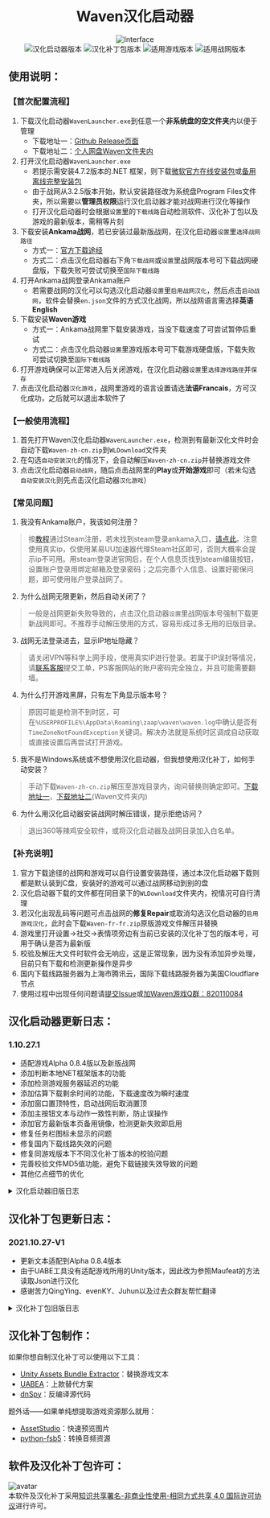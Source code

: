 <div align=center>

# Waven汉化启动器

![Interface](https://pan.layah.workers.dev/1:/WLpic.png)    
![汉化启动器版本](https://img.shields.io/badge/%E6%B1%89%E5%8C%96%E5%90%AF%E5%8A%A8%E5%99%A8%E7%89%88%E6%9C%AC-1.10.27.1-brightgreen)
![汉化补丁包版本](https://img.shields.io/badge/%E6%B1%89%E5%8C%96%E8%A1%A5%E4%B8%81%E5%8C%85%E7%89%88%E6%9C%AC-2021.10.27--V1-red)
![适用游戏版本](https://img.shields.io/badge/%E9%80%82%E7%94%A8%E6%B8%B8%E6%88%8F%E7%89%88%E6%9C%AC-0.8.4.30606-blue)
![适用战网版本](https://img.shields.io/badge/%E9%80%82%E7%94%A8%E6%88%98%E7%BD%91%E7%89%88%E6%9C%AC-3.5.3-orange)

</div>

## 使用说明：

### 【首次配置流程】
1. 下载汉化启动器`WavenLauncher.exe`到任意一个**非系统盘的空文件夹**内以便于管理
    - 下载地址一：[Github Release页面](https://github.com/layahcn/WavenCN/releases)
    - 下载地址二：[个人网盘Waven文件夹内](http://www.oupai.pw/download/)
2. 打开汉化启动器`WavenLauncher.exe`
    - 若提示需安装4.7.2版本的.NET 框架，则下载[微软官方在线安装包](https://dotnet.microsoft.com/download/dotnet-framework/thank-you/net472-web-installer)或[备用离线完整安装包](https://ankamacn.coding.net/s/922fd231-7211-487e-818e-de87d8134ba6)
    - 由于战网从3.2.5版本开始，默认安装路径改为系统盘Program Files文件夹，所以需要以**管理员权限**运行汉化启动器才能对战网进行汉化等操作
    - 打开汉化启动器时会根据`设置`里的`下载线路`自动检测软件、汉化补丁包以及游戏的最新版本，需稍等片刻
3. 下载安装**Ankama战网**，若已安装过最新版战网，在汉化启动器`设置`里`选择战网路径`
    - 方式一：[官方下载途经](https://www.ankama.com/en/launcher)
    - 方式二：点击汉化启动器右下角`下载战网`或`设置`里战网版本号可下载战网硬盘版，下载失败可尝试切换至`国际下载线路`
4. 打开Ankama战网登录Ankama账户
    - 若需要战网的汉化可以勾选汉化启动器`设置`里`启用战网汉化`，然后点击`启动战网`，软件会替换`en.json`文件的方式汉化战网，所以战网语言需选择**英语English**
5. 下载安装**Waven游戏**
    - 方式一：Ankama战网里下载安装游戏，当没下载速度了可尝试暂停后重试
    - 方式二：点击汉化启动器`设置`里游戏版本号可下载游戏硬盘版，下载失败可尝试切换至`国际下载线路`
6. 打开游戏确保可以正常进入后关闭游戏，在汉化启动器`设置`里`选择游戏路径`并`保存`
7. 点击汉化启动器`汉化游戏`，战网里游戏的语言设置请选**法语Francais**，方可汉化成功，之后就可以退出本软件了

### 【一般使用流程】
1. 首先打开Waven汉化启动器`WavenLauncher.exe`，检测到有最新汉化文件时会自动下载`Waven-zh-cn.zip`到`WLDownload`文件夹
2. 在勾选`自动安装汉化`的情况下，会自动解压`Waven-zh-cn.zip`并替换游戏文件
3. 点击汉化启动器`启动战网`，随后点击战网里的**Play**或**开始游戏**即可（若未勾选`自动安装汉化`则先点击汉化启动器`汉化游戏`）

### 【常见问题】
1. 我没有Ankama账户，我该如何注册？  
> 按[教程](https://www.bilibili.com/read/cv9232061)通过Steam注册，若未找到steam登录ankama入口，[请点此](https://account.ankama.com/auth/steam?from=https%3A%2F%2Faccount.ankama.com%2Fen)。注意使用真实ip，仅使用某易UU加速器代理Steam社区即可，否则大概率会提示ip不可用。用steam登录进官网后，在个人信息页找到steam编辑按钮，设置账户登录用绑定邮箱及登录密码；之后完善个人信息、设置好密保问题，即可使用账户登录战网了。  
2. 为什么战网无限更新，然后自动关闭了？  
> 一般是战网更新失败导致的，点击汉化启动器`设置`里战网版本号强制下载更新战网即可。不推荐手动解压使用的方式，容易形成过多无用的旧版目录。  
3. 战网无法登录进去，显示IP地址隐藏？  
> 请关闭VPN等科学上网手段，使用真实IP进行登录。若属于IP误封等情况，请[联系客服](http://support.ankama.com/)提交工单，PS客服网站的账户密码完全独立，并且可能需要翻墙。
4. 为什么打开游戏黑屏，只有左下角显示版本号？  
> 原因可能是检测不到时区，可在`%USERPROFILE%\AppData\Roaming\zaap\waven\waven.log`中确认是否有`TimeZoneNotFoundException`关键词。解决办法就是系统时区调成自动获取或直接设置后再尝试打开游戏。  
5. 我不是Windows系统或不想使用汉化启动器，但我想使用汉化补丁，如何手动安装？  
> 手动下载`Waven-zh-cn.zip`解压至游戏目录内，询问替换则确定即可。[下载地址一](https://ankamacn.coding.net/p/coding-devops-guide/d/coding-devops-guide/git/raw/master/Waven-zh-cn.zip?download=true)，[下载地址二](http://www.oupai.pw/download/)(Waven文件夹内)
6. 为什么用汉化启动器安装战网时解压错误，提示拒绝访问？  
> 退出360等辣鸡安全软件，或将汉化启动器及战网目录加入白名单。  

### 【补充说明】
1. 官方下载途径的战网和游戏可以自行设置安装路径，通过本汉化启动器下载则都是默认装到C盘，安装好的游戏可以通过战网移动到别的盘
2. 汉化启动器下载的文件都在同目录下的`WLDownload`文件夹内，视情况可自行清理
3. 若汉化出现乱码等问题可点击战网的**修复Repair**或取消勾选汉化启动器的`启用游戏汉化`，此时会下载`Waven-fr-fr.zip`原版游戏文件解压并替换
4. 游戏里打开设置→社交→表情项旁边有当前已安装的汉化补丁包的版本号，可用于确认是否为最新版
5. 校验及解压大文件时软件会无响应，这是正常现象，因为没有添加异步处理，目前只有下载和检测更新操作是异步
6. 国内下载线路服务器为上海市腾讯云，国际下载线路服务器为美国Cloudflare节点
7. 使用过程中出现任何问题请[提交Issue](https://github.com/layahcn/WavenCN/issues)或[加Waven游戏Q群：820110084](https://jq.qq.com/?_wv=1027&k=NdAUkl52)

## 汉化启动器更新日志：

### 1.10.27.1
- 适配游戏Alpha 0.8.4版以及新版战网
- 添加判断本地NET框架版本的功能
- 添加检测游戏服务器延迟的功能
- 添加估算下载剩余时间的功能，下载速度改为瞬时速度
- 添加窗口置顶特性，启动战网后取消置顶
- 添加主按钮文本与动作一致性判断，防止误操作
- 添加官方最新版本页备用镜像，检测更新失败即启用
- 修复任务栏图标未显示的问题
- 修复国内下载线路失效的问题
- 修复同游戏版本下不同汉化补丁版本的校验问题
- 完善校验文件MD5值功能，避免下载链接失效导致的问题
- 其他亿点细节的优化

<details>
  <summary>汉化启动器旧版日志</summary>

> ### 1.2.23.1
> - 适配游戏Alpha 0.7.0版以及新版战网
> - 添加基于Cloudflare的[国际下载线路](http://www.oupai.pw/download/)
> - 添加自动安装汉化功能，节省操作
> - 添加校验文件MD5码功能，避免重复下载及重复安装
> - 添加从官方服务器检测最新版本的功能
> - 添加判断本地游戏文件版本与状态的功能
> - 添加自定义战网路径的功能
> - 添加最小化按钮
> - 储存资源更新发布页由Lofter改为Coding
> - 异步获取更新资源页，避免打开软件时假死
> - 更换版本号显示格式
> - 回显信息带时间戳逐条显示
> - 修复更新软件后不继承旧版用户设置的问题
> - 修复解压文件时跳过无扩展名文件的问题
> - 其他亿点细节的优化
> 
> ### 202101011
> - 修复了汉化启动器在中文及带空格路径时，无法自爆更新的问题
> 
> ### 202012181
> - 更新适配0.6.1版本以及新版战网
> 
> ### 202012161
> - 适配游戏Alpha 0.6版以及新版战网
> - 添加下载游戏硬盘版的功能
> - 添加显示下载速度和已下载文件大小
> - 添加恢复原版游戏文件的功能
> - 更换下载来源为Coding网盘（单文件最大支持300MB）
> - 优化选择游戏路径时的默认地址
> - 优化取消下载功能
> - 修复一些情况下拖动窗口未释放的问题
> - 其他亿点细节的改动
> 
> ### 201910241
> - 适配Alpha 0.4版以及新版战网
> - 更新了下载汉化文件的地址
> 
> ### 201908241
> - 正式发布完整汉化版
> - 修复字体显示，统一设置为微软雅黑
> 
> ### 201908152
> - 增加了游戏语言选择法语的提示
> - 没有修复任何bug
> 
> ### 201908151
> - Waven汉化启动器内测版伴随着bug提前发布。

</details>

## 汉化补丁包更新日志：

### 2021.10.27-V1
- 更新文本适配到Alpha 0.8.4版本
- 由于UABE工具没有适配游戏所用的Unity版本，因此改为参照Maufeat的方法读取Json进行汉化
- 感谢苦力QingYing、evenKY、Juhun以及过去众群友帮忙翻译

<details>
  <summary>汉化补丁包旧版日志</summary>

> ### 2021.3.4-V1
> - 戒指、天赋和武器法术翻译完成
> 
> ### 2021.2.27-V1
> - 更新文本适配到Alpha 0.7.2版本
> 
> ### 2021.2.25-V1
> - 更新文本适配到Alpha 0.7.1版本
> 
> ### 2021.2.23-V1
> - 更新文本适配到Alpha 0.7.0版本
> 
> ### 202101011
> - Alpha 0.6.2版本基本全部汉化
> 
> ### 202012261
> - 添加了法术天赋装备佣兵等翻译
> - 添加了群友yo的中文输入补丁
> 
> ### 202012181
> - 更新文本适配到Alpha 0.6.1版本
> - 调整了按钮字体大小
> - 界面ui基本汉化
> 
> ### 202012161
> - 更新文本适配到Alpha 0.6.0版本
> 
> ### 201911131
> - 更新文本适配到Alpha 0.4.5版本
> 
> ### 201911061
> - 更新文本适配到Alpha 0.4.4版本
> 
> ### 201910301
> - 更新文本适配到Alpha 0.4.2版本
> 
> ### 201910251
> - 更新文本适配到Alpha 0.4.1版本
> 
> ### 201910241
> - 更新文本适配到Alpha 0.4.0版本
> - 尚有大量改动文本未修改
> 
> ### 201908241
> - 更新文本适配游戏0.3.5版本；
> - 添加了安妮丽莎和凯拉条目的翻译
> 
> ### 201908211
> - 更新文本适配游戏0.3.4版本
> 
> ### 201908201
> - 添加了斯拉姆条目的翻译
> 
> ### 201908181
> - 添加了撒克雅和佣兵条目的翻译；
> - 现在可以在设置的社交选项里表情标题查看游戏汉化文本的版本了
> 
> ### 201908152
> - 添加了械勒条目的翻译
> 
> ### 201908151
> - 界面、骑士条目翻译基本完成

</details>

## 汉化补丁包制作：

如果你想自制汉化补丁可以使用以下工具：
- [Unity Assets Bundle Extractor](https://github.com/DerPopo/UABE)：替换游戏文本
- [UABEA](https://github.com/nesrak1/UABEA)：上款替代方案
- [dnSpy](https://github.com/dnSpy/dnSpy)：反编译源代码

题外话——如果单纯想提取游戏资源那么就用：
- [AssetStudio](https://github.com/Perfare/AssetStudio)：快速预览图片
- [python-fsb5](https://github.com/HearthSim/python-fsb5)：转换音频资源

## 软件及汉化补丁包许可：

![avatar](https://pan.layah.workers.dev/1:/by-nc-sa.png)
<br />本软件及汉化补丁采用<a rel="license" href="http://creativecommons.org/licenses/by-nc-sa/4.0/">知识共享署名-非商业性使用-相同方式共享 4.0 国际许可协议</a>进行许可。